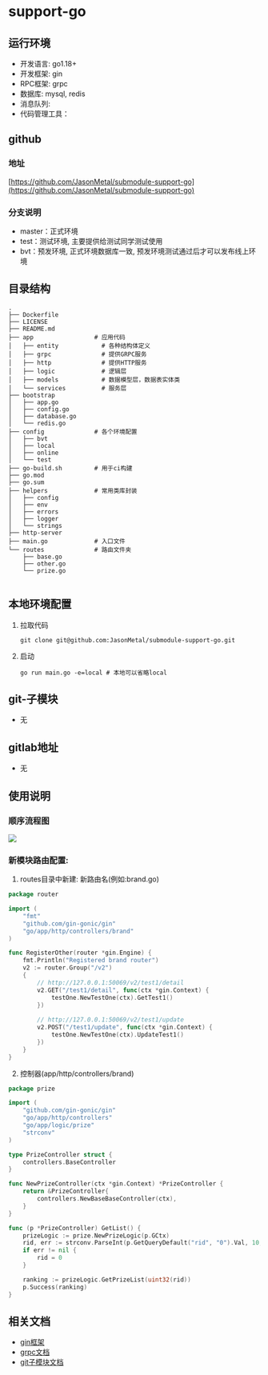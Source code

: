# support-go




## 运行环境

- 开发语言: go1.18+
- 开发框架: gin
- RPC框架: grpc
- 数据库: mysql, redis
- 消息队列: 
- 代码管理工具：

## github

### 地址

[https://github.com/JasonMetal/submodule-support-go](https://github.com/JasonMetal/submodule-support-go)

### 分支说明

- master：正式环境
- test：测试环境, 主要提供给测试同学测试使用
- bvt：预发环境, 正式环境数据库一致, 预发环境测试通过后才可以发布线上环境

## 目录结构

``` 
.
├── Dockerfile          
├── LICENSE
├── README.md
├── app                 # 应用代码
│   ├── entity            # 各种结构体定义
│   ├── grpc              # 提供GRPC服务
│   ├── http              # 提供HTTP服务
│   ├── logic             # 逻辑层
│   ├── models            # 数据模型层，数据表实体类
│   └── services          # 服务层
├── bootstrap          
│   ├── app.go
│   ├── config.go
│   ├── database.go
│   └── redis.go 
├── config              # 各个环境配置
│   ├── bvt
│   ├── local
│   ├── online
│   └── test
├── go-build.sh         # 用于ci构建
├── go.mod
├── go.sum
├── helpers             # 常用类库封装
│   ├── config
│   ├── env
│   ├── errors
│   ├── logger
│   └── strings
├── http-server
├── main.go             # 入口文件
└── routes              # 路由文件夹
    ├── base.go
    ├── other.go
    └── prize.go    
    
```

## 本地环境配置

1. 拉取代码
    ```shell
    git clone git@github.com:JasonMetal/submodule-support-go.git
    ```


2. 启动

   ```shell
   go run main.go -e=local # 本地可以省略local
   ```

## git-子模块
 - 无

## gitlab地址
- 无


## 使用说明
###  顺序流程图

![](https://static.manyidea.cloud/dev/uploads/uploadfile/images/20220407/img20407112944001599126087.png)



### 新模块路由配置:

1. routes目录中新建: 新路由名(例如:brand.go)

```go
package router

import (
	"fmt"
	"github.com/gin-gonic/gin"
	"go/app/http/controllers/brand"
)

func RegisterOther(router *gin.Engine) {
	fmt.Println("Registered brand router")
	v2 := router.Group("/v2")
	{
		// http://127.0.0.1:50069/v2/test1/detail
		v2.GET("/test1/detail", func(ctx *gin.Context) {
			testOne.NewTestOne(ctx).GetTest1()
		})
		
		// http://127.0.0.1:50069/v2/test1/update
		v2.POST("/test1/update", func(ctx *gin.Context) {
			testOne.NewTestOne(ctx).UpdateTest1()
		})
	}
}

```
2. 控制器(app/http/controllers/brand)
```go
package prize

import (
	"github.com/gin-gonic/gin"
	"go/app/http/controllers"
	"go/app/logic/prize"
	"strconv"
)

type PrizeController struct {
	controllers.BaseController
}

func NewPrizeController(ctx *gin.Context) *PrizeController {
	return &PrizeController{
		controllers.NewBaseBaseController(ctx),
	}
}

func (p *PrizeController) GetList() {
	prizeLogic := prize.NewPrizeLogic(p.GCtx)
	rid, err := strconv.ParseInt(p.GetQueryDefault("rid", "0").Val, 10, 32)
	if err != nil {
		rid = 0
	}

	ranking := prizeLogic.GetPrizeList(uint32(rid))
	p.Success(ranking)
}


```



## 相关文档

- [gin框架](https://github.com/gin-gonic/gin)
- [grpc文档](https://grpc.io/docs/)
- [git子模块文档](https://git-scm.com/book/zh/v2/Git-%E5%B7%A5%E5%85%B7-%E5%AD%90%E6%A8%A1%E5%9D%97)
